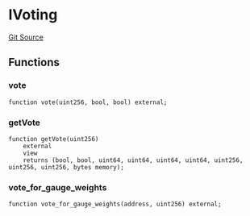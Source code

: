 # IVoting
[Git Source](https://github.com/larrythecucumber321/protocol/blob/aabf2c9d4120808940fb3be9193cb66ea71ac351/contracts/plugins/assets/convex/vendor/ConvexInterfaces.sol)


## Functions
### vote


```solidity
function vote(uint256, bool, bool) external;
```

### getVote


```solidity
function getVote(uint256)
    external
    view
    returns (bool, bool, uint64, uint64, uint64, uint64, uint256, uint256, uint256, bytes memory);
```

### vote_for_gauge_weights


```solidity
function vote_for_gauge_weights(address, uint256) external;
```

